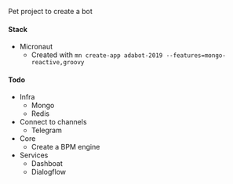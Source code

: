 Pet project to create a bot

#### Stack

* Micronaut
    * Created with `mn create-app adabot-2019 --features=mongo-reactive,groovy`


#### Todo

* Infra
    * Mongo
    * Redis
* Connect to channels
    * Telegram
* Core
    * Create a BPM engine
* Services
    * Dashboat
    * Dialogflow